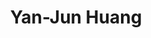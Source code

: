 ---
title: Yan-Jun Huang

superuser: false

user_groups: ["Alumni"]

role: MSc Student, Psychology

organizations:
- name: 
  url: 

# bio: "My research interests include ...."

interests:
- 

social:
- icon: envelope
  icon_pack: fas
  link: 'mailto:'


email: ""
highlight_name: true
---